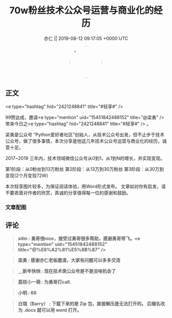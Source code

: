 <h1 align="center">70w粉丝技术公众号运营与商业化的经历</h1>




<p align="center">
    <a>亦仁 || 2019-08-12 09:17:05 &#43;0000 UTC</a>
</p>

<div align="center">
    <img src="https://images.zsxq.com/Fn3NQqCN8nuGF86yZPXSbEsl0mb3?e=1590940799&amp;token=kIxbL07-8jAj8w1n4s9zv64FuZZNEATmlU_Vm6zD:pfbNc8W3hS0oYG_hyXXh_rHMHuc=" width="100" height="100" style="border:1px solid;border-radius:50%; color:#ffffff"/>
</div>




## 正文

<div>
&lt;e type=&#34;hashtag&#34; hid=&#34;2421248841&#34; title=&#34;#轻享#&#34; /&gt;

99赞达成，邀请&lt;e type=&#34;mention&#34; uid=&#34;15451842488152&#34; title=&#34;@梁勇&#34; /&gt;  带来今日之&lt;e type=&#34;hashtag&#34; hid=&#34;2421248841&#34; title=&#34;#轻享#&#34; /&gt; 。

梁勇是公众号 “Python爱好者社区”创始人，从技术公众号出发，但不止步于技术公众号，做了很多事情，本次分享是他这几年技术公众号运营与商业化的经历，诚意十足。

2017~2019 三年内，技术领域微信公众号从0到1，从1到N的增长，并实现变现。

第1阶段：从0粉丝到13万粉丝
第2阶段：从13万到30万粉丝
第3阶段：从30万到变现(2个月变现72W)

本次轻享图片较多，为保证阅读体验，用Word形式发布。  文章如对你有启发，请不要吝啬对作者的欣赏，真诚的分享值得每一位的感谢和鼓励。
</div>

### 文章配图

<div class="image" align="center">

</div>


## 评论

<div align="left">
<div>

<blockquote >
<span> <strong>sitin : 勇哥很nice，接受过勇哥很多帮助，感谢勇哥带飞。&lt;e type=&#34;mention&#34; uid=&#34;15451842488152&#34; title=&#34;@%E6%A2%81%E5%8B%87&#34; /&gt; </strong></span>
</blockquote>

<blockquote >
<span> <strong>梁勇 : 感谢亦仁老板邀请，大家有问题可以多多交流 </strong></span>
</blockquote>

<blockquote >
<span> <strong>＿新年快快 : 现在技术类公众号是不是没啥机会了 </strong></span>
</blockquote>

<blockquote >
<span> <strong>荔枝小一萌 : 为勇哥打call. </strong></span>
</blockquote>

<blockquote >
<span> <strong>小明 : 66 </strong></span>
</blockquote>

<blockquote >
<span> <strong>白瑞（Barry） : 下载下来的是 Zip 包，直接解压是无法打开的。
后缀名改为 .docx 就可以用 word 打开。 </strong></span>
</blockquote>

</div>
</div>